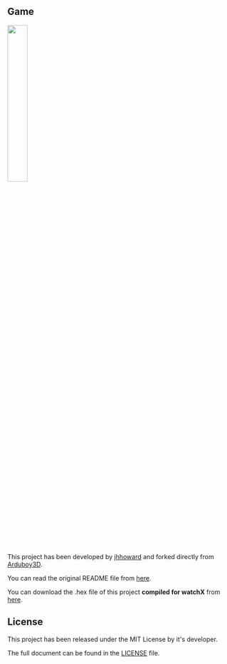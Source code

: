 ## **Game**

<img src="Images/demo.gif" width="30%"><br/>

This project has been developed by [jhhoward][1] and forked directly from [Arduboy3D][2].

You can read the original README file from [here][3].

You can download the .hex file of this project **compiled for watchX** from [here][4].

## **License**

This project has been released under the MIT License by it's developer.

The full document can be found in the [LICENSE][5] file.

[1]: https://github.com/jhhoward
[2]: https://github.com/jhhoward/Arduboy3D
[3]: https://github.com/argeX-official/Game-Arduboy3D/blob/master/OLD_readme.md
[4]: https://github.com/argeX-official/Game-Arduboy3D/blob/master/Arduboy3D_for_watchX.hex
[5]: https://github.com/argeX-official/Game-Arduboy3D/blob/master/LICENSE
